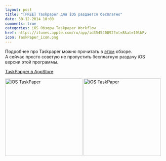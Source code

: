 ```yaml
---
layout: post
title: "[FREE] Taskpaper для iOS раздается бесплатно"
date: 30-12-2014 10:00
comments: true
categories: iOS Обзоры Taskpaper Workflow
href: https://itunes.apple.com/ru/app/id354540092?mt=8&at=10lbPv
icon: TaskPaper_icon.png
---
```

Подробнее про Taskpaper можно прочитать в [этом](http://paul.elms.pro/blog/2013/09/25/taskpaper/) обзоре.  
А сейчас просто советую не пропустить бесплатную раздачу iOS версии этой программы.

[TaskPapper в AppStore](https://itunes.apple.com/us/app/taskpaper-simple-to-do-lists/id354540092?mt=8&uo=4&at=10l4tL&ct=searchlink)

<a class="screenshot" href="https://www.monosnap.com/image/Cx6j9cBIxZFewCPKxbKuoKU1S.png" rel="ios" title="Выбор проекта"><img style="width: 250px;" src="https://www.monosnap.com/image/Cx6j9cBIxZFewCPKxbKuoKU1S.png" alt="iOS TaskPaper" /></a>
<a class="screenshot" href="https://www.monosnap.com/image/W5sHGfw8Z8q3hcc933yY8l0mb.png" rel="ios"><img style="width: 250px;" src="https://www.monosnap.com/image/W5sHGfw8Z8q3hcc933yY8l0mb.png" alt="iOS TaskPaper" /></a>